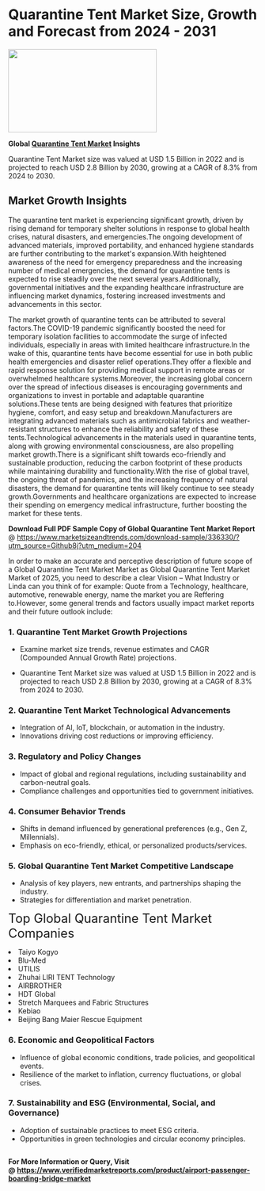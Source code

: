 <H1>Quarantine Tent Market Size, Growth and Forecast from 2024 - 2031</H1><img class="aligncenter size-medium wp-image-584254" src="https://thirdeyenews.in/wp-content/uploads/2024/09/Global-Market-Research-300x168.jpeg" alt="" width="300" height="168" /><p><strong>Global&nbsp;<a href="https://www.marketsizeandtrends.com/download-sample/336330/?utm_source=Github8j?utm_medium=204">Quarantine Tent Market</a> Insights</strong></p><p>Quarantine Tent Market size was valued at USD 1.5 Billion in 2022 and is projected to reach USD 2.8 Billion by 2030, growing at a CAGR of 8.3% from 2024 to 2030.</p><p><h2>Market Growth Insights</h2> <p>The quarantine tent market is experiencing significant growth, driven by rising demand for temporary shelter solutions in response to global health crises, natural disasters, and emergencies.The ongoing development of advanced materials, improved portability, and enhanced hygiene standards are further contributing to the market's expansion.With heightened awareness of the need for emergency preparedness and the increasing number of medical emergencies, the demand for quarantine tents is expected to rise steadily over the next several years.Additionally, governmental initiatives and the expanding healthcare infrastructure are influencing market dynamics, fostering increased investments and advancements in this sector.</p> <p>The market growth of quarantine tents can be attributed to several factors.The COVID-19 pandemic significantly boosted the need for temporary isolation facilities to accommodate the surge of infected individuals, especially in areas with limited healthcare infrastructure.In the wake of this, quarantine tents have become essential for use in both public health emergencies and disaster relief operations.They offer a flexible and rapid response solution for providing medical support in remote areas or overwhelmed healthcare systems.Moreover, the increasing global concern over the spread of infectious diseases is encouraging governments and organizations to invest in portable and adaptable quarantine solutions.These tents are being designed with features that prioritize hygiene, comfort, and easy setup and breakdown.Manufacturers are integrating advanced materials such as antimicrobial fabrics and weather-resistant structures to enhance the reliability and safety of these tents.Technological advancements in the materials used in quarantine tents, along with growing environmental consciousness, are also propelling market growth.There is a significant shift towards eco-friendly and sustainable production, reducing the carbon footprint of these products while maintaining durability and functionality.With the rise of global travel, the ongoing threat of pandemics, and the increasing frequency of natural disasters, the demand for quarantine tents will likely continue to see steady growth.Governments and healthcare organizations are expected to increase their spending on emergency medical infrastructure, further boosting the market for these tents.<p><span class=""><strong>Download Full PDF Sample Copy of Global Quarantine Tent Market Report</strong> @ <a href="https://www.marketsizeandtrends.com/download-sample/336330/?utm_source=Github8j?utm_medium=204" target="_blank">https://www.marketsizeandtrends.com/download-sample/336330/?utm_source=Github8j?utm_medium=204</a></span></p><p>In order to make an accurate and perceptive description of future scope of a Global&nbsp;Quarantine Tent Market Market as Global&nbsp;Quarantine Tent Market Market of 2025, you need to describe a clear Vision &ndash; What Industry or Linda can you think of for example: Quote from a Technology, healthcare, automotive, renewable energy, name the market you are Reffering to.However, some general trends and factors usually impact market reports and their future outlook include:</p><h3>1.&nbsp;<strong>Quarantine Tent Market Growth Projections</strong></h3><ul><li>Examine market size trends, revenue estimates and CAGR (Compounded Annual Growth Rate) projections.</li><li><p>Quarantine Tent Market size was valued at USD 1.5 Billion in 2022 and is projected to reach USD 2.8 Billion by 2030, growing at a CAGR of 8.3% from 2024 to 2030.</p></li></ul><h3>2.&nbsp;<strong>Quarantine Tent Market Technological Advancements</strong></h3><ul><li>Integration of AI, IoT, blockchain, or automation in the industry.</li><li>Innovations driving cost reductions or improving efficiency.</li></ul><h3>3.&nbsp;<strong>Regulatory and Policy Changes</strong></h3><ul><li>Impact of global and regional regulations, including sustainability and carbon-neutral goals.</li><li>Compliance challenges and opportunities tied to government initiatives.</li></ul><h3>4.&nbsp;<strong>Consumer Behavior Trends</strong></h3><ul><li>Shifts in demand influenced by generational preferences (e.g., Gen Z, Millennials).</li><li>Emphasis on eco-friendly, ethical, or personalized products/services.</li></ul><h3>5.&nbsp;<strong>Global Quarantine Tent Market Competitive Landscape</strong></h3><ul><li>Analysis of key players, new entrants, and partnerships shaping the industry.</li><li>Strategies for differentiation and market penetration.</li></ul><p data-pm-slice="1 1 []"><span style="color: inherit; font-family: inherit; font-size: 25px;">Top Global Quarantine Tent Market Companies</span></p><div class="" data-test-id=""><p><li>Taiyo Kogyo</li><li> Blu-Med</li><li> UTILIS</li><li> Zhuhai LIRI TENT Technology</li><li> AIRBROTHER</li><li> HDT Global</li><li> Stretch Marquees and Fabric Structures</li><li> Kebiao</li><li> Beijing Bang Maier Rescue Equipment</li></p></div><h3>6.&nbsp;<strong>Economic and Geopolitical Factors</strong></h3><ul><li>Influence of global economic conditions, trade policies, and geopolitical events.</li><li>Resilience of the market to inflation, currency fluctuations, or global crises.</li></ul><h3>7.&nbsp;<strong>Sustainability and ESG (Environmental, Social, and Governance)</strong></h3><ul><li>Adoption of sustainable practices to meet ESG criteria.</li><li>Opportunities in green technologies and circular economy principles.</li></ul><h2><strong style="font-size: 14px;">For More Information or Query, Visit @&nbsp;</strong><a style="background-color: #ffffff; font-size: 14px;" href="https://www.marketsizeandtrends.com/report/quarantine-tent-market/" target="_blank">https://www.verifiedmarketreports.com/product/airport-passenger-boarding-bridge-market</a></h2>